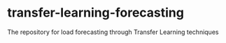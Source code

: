 # transfer-learning-forecasting
The repository for load forecasting through Transfer Learning techniques
